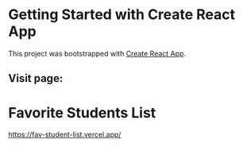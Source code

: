 # Getting Started with Create React App

This project was bootstrapped with [Create React App](https://github.com/facebook/create-react-app).
## Visit page:
# Favorite Students List
https://fav-student-list.vercel.app/
